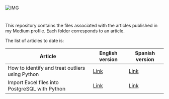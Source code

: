 ![IMG](https://upload.wikimedia.org/wikipedia/commons/thumb/0/0d/Medium_%28website%29_logo.svg/1200px-Medium_%28website%29_logo.svg.png)
# 

This repository contains the files associated with the articles published in my Medium profile. Each folder corresponds to an article.

The list of articles to date is:

| Article                                         | English version                                                                                          | Spanish version                                        |
|-------------------------------------------------|----------------------------------------------------------------------------------------------------------|--------------------------------------------------------|
| How to identify and treat outliers using Python | [Link](https://medium.com/@martacasdelg/how-to-identify-and-treat-outliers-using-python-779433addfe4)    | [Link](https://medium.com/@martacasdelg/c%C3%B3mo-identificar-y-tratar-outliers-con-python-bf7dd530fc3)    |
| Import Excel files into PostgreSQL with Python | [Link](https://medium.com/@martacasdelg/importing-excel-into-a-postgresql-database-with-python-db02b75a90bc) | [Link](https://medium.com/@martacasdelg/importar-excel-a-una-base-de-datos-en-postgresql-con-python-51ec48dafaa6) |